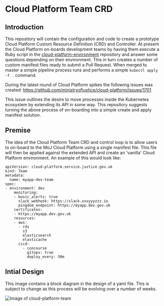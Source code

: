 # Cloud Platform Team CRD

## Introduction
This repository will contain the configuration and code to create a prototype Cloud Platform Custom Resource Definition (CRD) and Controller. At present the Cloud Platform on-boards development teams by having them execute a Ruby script in the [cloud-platform-environment](https://github.com/ministryofjustice/cloud-platform-environments) repository and answer some questions depending on their environment. This in turn creates a number of custom manifest files ready to submit a Pull Request. When merged to master a simple pipeline process runs and performs a simple `kubectl apply -f .` command.

During the latest round of Cloud Platform spikes the following issues was created: https://github.com/ministryofjustice/cloud-platform/issues/1701

This issue outlines the desire to move processes inside the Kubernetes ecosystem by extending its API in some way. This repository suggests turning the above process of on-boarding into a simple create and apply manifest solution. 

## Premise
The idea of the Cloud Platform Team CRD and control loop is to allow users to on-board to the MoJ Cloud Platform using a single manifest file. This file will then be applied against the extended API and create an 'vanilla' Cloud Platform environment. An example of this would look like:

```
apiVersion: cloud-platform.service.justice.gov.uk
kind: Team
metadata:
  name: myapp-dev-team
spec:
- environment: dev
    monitoring:
    - basic_alerts: true
      slack_webhook: https://slack.xxxyyyzzz.io
      pingdom_endpoint: https://myapp.dev.gov.uk
    certificates:
    - https://myapp.dev.gov.uk
    resources:
    - aws:
      - rds
        s3
        elasticsearch
        elasticache
      cicd:
        - concourse
          gitops: true
          deploy_every: 30m
```

## Intial Design
This image contains a block diagram in the design of a yaml file. This is subject to change as this process will be evolving over a number of weeks.

![Image of cloud-platform-team](./images/cloud-platform-team.drawio)
